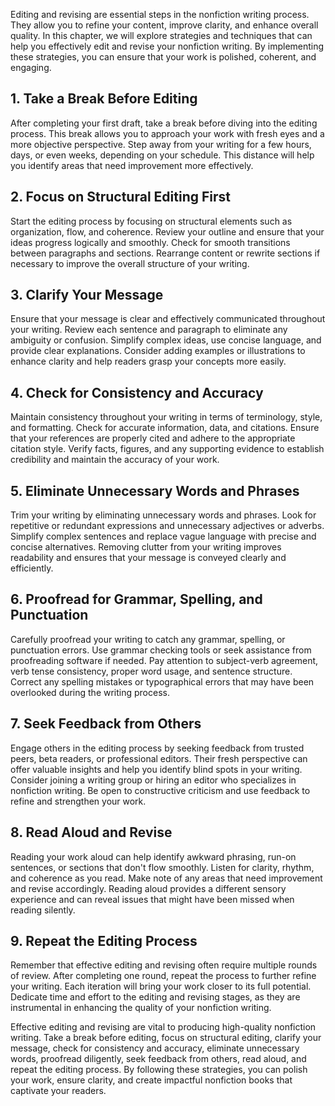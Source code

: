 
Editing and revising are essential steps in the nonfiction writing process. They allow you to refine your content, improve clarity, and enhance overall quality. In this chapter, we will explore strategies and techniques that can help you effectively edit and revise your nonfiction writing. By implementing these strategies, you can ensure that your work is polished, coherent, and engaging.

**1. Take a Break Before Editing**
----------------------------------

After completing your first draft, take a break before diving into the editing process. This break allows you to approach your work with fresh eyes and a more objective perspective. Step away from your writing for a few hours, days, or even weeks, depending on your schedule. This distance will help you identify areas that need improvement more effectively.

**2. Focus on Structural Editing First**
----------------------------------------

Start the editing process by focusing on structural elements such as organization, flow, and coherence. Review your outline and ensure that your ideas progress logically and smoothly. Check for smooth transitions between paragraphs and sections. Rearrange content or rewrite sections if necessary to improve the overall structure of your writing.

**3. Clarify Your Message**
---------------------------

Ensure that your message is clear and effectively communicated throughout your writing. Review each sentence and paragraph to eliminate any ambiguity or confusion. Simplify complex ideas, use concise language, and provide clear explanations. Consider adding examples or illustrations to enhance clarity and help readers grasp your concepts more easily.

**4. Check for Consistency and Accuracy**
-----------------------------------------

Maintain consistency throughout your writing in terms of terminology, style, and formatting. Check for accurate information, data, and citations. Ensure that your references are properly cited and adhere to the appropriate citation style. Verify facts, figures, and any supporting evidence to establish credibility and maintain the accuracy of your work.

**5. Eliminate Unnecessary Words and Phrases**
----------------------------------------------

Trim your writing by eliminating unnecessary words and phrases. Look for repetitive or redundant expressions and unnecessary adjectives or adverbs. Simplify complex sentences and replace vague language with precise and concise alternatives. Removing clutter from your writing improves readability and ensures that your message is conveyed clearly and efficiently.

**6. Proofread for Grammar, Spelling, and Punctuation**
-------------------------------------------------------

Carefully proofread your writing to catch any grammar, spelling, or punctuation errors. Use grammar checking tools or seek assistance from proofreading software if needed. Pay attention to subject-verb agreement, verb tense consistency, proper word usage, and sentence structure. Correct any spelling mistakes or typographical errors that may have been overlooked during the writing process.

**7. Seek Feedback from Others**
--------------------------------

Engage others in the editing process by seeking feedback from trusted peers, beta readers, or professional editors. Their fresh perspective can offer valuable insights and help you identify blind spots in your writing. Consider joining a writing group or hiring an editor who specializes in nonfiction writing. Be open to constructive criticism and use feedback to refine and strengthen your work.

**8. Read Aloud and Revise**
----------------------------

Reading your work aloud can help identify awkward phrasing, run-on sentences, or sections that don't flow smoothly. Listen for clarity, rhythm, and coherence as you read. Make note of any areas that need improvement and revise accordingly. Reading aloud provides a different sensory experience and can reveal issues that might have been missed when reading silently.

**9. Repeat the Editing Process**
---------------------------------

Remember that effective editing and revising often require multiple rounds of review. After completing one round, repeat the process to further refine your writing. Each iteration will bring your work closer to its full potential. Dedicate time and effort to the editing and revising stages, as they are instrumental in enhancing the quality of your nonfiction writing.

Effective editing and revising are vital to producing high-quality nonfiction writing. Take a break before editing, focus on structural editing, clarify your message, check for consistency and accuracy, eliminate unnecessary words, proofread diligently, seek feedback from others, read aloud, and repeat the editing process. By following these strategies, you can polish your work, ensure clarity, and create impactful nonfiction books that captivate your readers.
